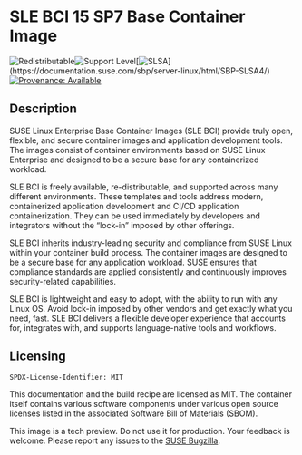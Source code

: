 # SLE BCI 15 SP7 Base Container Image
![Redistributable](https://img.shields.io/badge/Redistributable-Yes-green)![Support Level](https://img.shields.io/badge/Support_Level-techpreview-blue)[![SLSA](https://img.shields.io/badge/SLSA_(v1.0)-Build_L3-Green)](https://documentation.suse.com/sbp/server-linux/html/SBP-SLSA4/)
[![Provenance: Available](https://img.shields.io/badge/Provenance-Available-Green)](https://documentation.suse.com/container/all/html/Container-guide/index.html#container-verify)

## Description

SUSE Linux Enterprise Base Container Images (SLE BCI) provide truly open,
flexible, and secure container images and application development tools. The
images consist of container environments based on SUSE Linux Enterprise and
designed to be a secure base for any containerized workload.

SLE BCI is freely available, re-distributable, and supported across many
different environments. These templates and tools address modern, containerized
application development and CI/CD application containerization.  They can be
used immediately by developers and integrators without the “lock-in” imposed by
other offerings.

SLE BCI inherits industry-leading security and compliance from SUSE Linux
within your container build process. The container images are designed to be a
secure base for any application workload. SUSE ensures that compliance
standards are applied consistently and continuously improves security-related
capabilities.

SLE BCI is lightweight and easy to adopt, with the ability to run with any
Linux OS. Avoid lock-in imposed by other vendors and get exactly what you need,
fast. SLE BCI delivers a flexible developer experience that accounts for,
integrates with, and supports language-native tools and workflows.

## Licensing

`SPDX-License-Identifier: MIT`

This documentation and the build recipe are licensed as MIT.
The container itself contains various software components under various open source licenses listed in the associated
Software Bill of Materials (SBOM).

This image is a tech preview. Do not use it for production.
Your feedback is welcome.
Please report any issues to the [SUSE Bugzilla](https://bugzilla.suse.com/enter_bug.cgi?product=SUSE%20Linux%20Enterprise%20Base%20Container%20Images).
